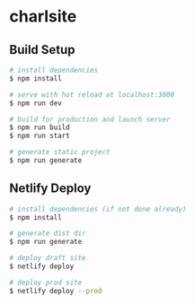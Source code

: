 # charlsite

## Build Setup

```bash
# install dependencies
$ npm install

# serve with hot reload at localhost:3000
$ npm run dev

# build for production and launch server
$ npm run build
$ npm run start

# generate static project
$ npm run generate
```

## Netlify Deploy

```bash
# install dependencies (if not done already)
$ npm install

# generate dist dir
$ npm run generate

# deploy draft site
$ netlify deploy

# deploy prod site
$ netlify deploy --prod
```